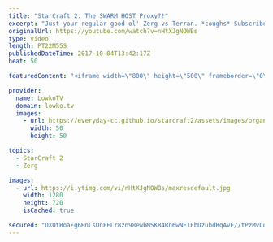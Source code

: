 ```yaml
---
title: "StarCraft 2: The SWARM HOST Proxy?!"
excerpt: "Just your regular good ol' Zerg vs Terran. *coughs* Subscribe for more videos: http://lowko.tv/youtube More StarCraft 2 casts: https://goo.gl/mA3c6U  In this match of Zerg versus Terran the Zerg decides to go for quite a strange rush. Instead of building his first base close to his main Hatchery, he"
originalUrl: https://youtube.com/watch?v=nHtXJgNOWBs
type: video
length: PT22M55S
publishedDateTime: 2017-10-04T13:42:17Z
heat: 50

featuredContent: "<iframe width=\"800\" height=\"500\" frameborder=\"0\" src=\"https://www.youtube.com/embed/nHtXJgNOWBs\" allow=\"accelerometer; autoplay; encrypted-media; gyroscope; picture-in-picture\" allowfullscreen></iframe>"

provider:
  name: LowkoTV
  domain: lowko.tv
  images:
    - url: https://everyday-cc.github.io/starcraft2/assets/images/organizations/lowko.tv-50x50.jpg
      width: 50
      height: 50

topics:
  - StarCraft 2
  - Zerg

images:
  - url: https://i.ytimg.com/vi/nHtXJgNOWBs/maxresdefault.jpg
    width: 1280
    height: 720
    isCached: true

secured: "UX0tBoaFg6HnLsOnFFLr8zn98ewbMSKB4Rn6wNE1EbDzubdBqAvE//tPzMvCoMG7qUEAi9W4fIGkaVHU4JI02Ev7xwxHyhLtpyYgNGDsbBXWFfaGAa9hcH4f+qhCKgqxSWk9q50ZccwqccAe+ZcBRTCaWEl9yqJnR8u7RlVMBHLi3IN3QUu+Lx3+Jk+wQUsDxeETFkQ+lokFUStRXOyaTg+2PvFSVQoOA2X0mrc+1F1sbBNKHPrn+JeuaTi4RTKGlPV8MYEanH+AhDXUFGEdTptY/gql1VpeTNvWvuX4SJu665Y5tN8Chzje3vtX3GDG+sPHvhDvzwsErnD7avc7rDnmhRoBqY+FBoOJ6aA8bsqrkWSL6hoRuBEiNbyPUShwM0BbxAxj2UC+ilWUYglHy7IADfMBAio8WJV5sJWWopQjVf+L/Yr22E+4WvjlVjke;wKMKbcvoEPNd1z53PcUldg=="
---
```


